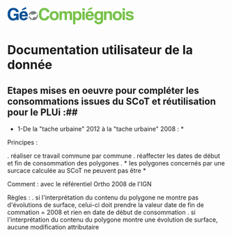 ![picto](/doc/img/Logo_web-GeoCompiegnois.png)

# Documentation utilisateur de la donnée #

## Etapes mises en oeuvre pour compléter les consommations issues du SCoT et réutilisation pour le PLUi :##

* 1-De la "tache urbaine" 2012 à la "tache urbaine" 2008 : *

Principes : 

. réaliser ce travail commune par commune
. réaffecter les dates de début et fin de consommation des polygones 
. * les polygones concernés par une surcace calculée au SCoT ne peuvent pas être *

Comment : avec le référentiel Ortho 2008 de l'IGN

Règles : 
. si l'interprétation du contenu du polygone ne montre pas d'évolutions de surface, celui-ci doit prendre la valeur date de fin de commation = 2008 et rien en date de début de consommation
. si l'interprétation du contenu du polygone montre une évolution de surface, aucune modification attributaire 


